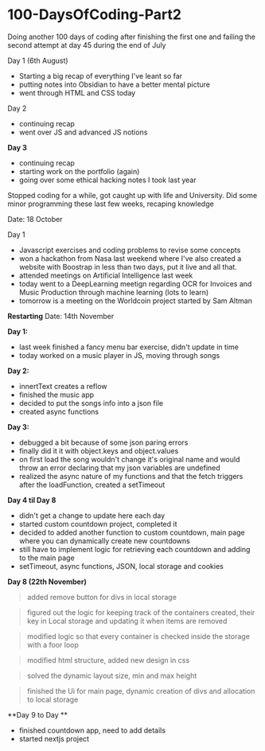 # 100-DaysOfCoding-Part2
Doing another 100 days of coding after finishing the first one and failing the second attempt at day 45 during the end of July

Day 1 (6th August)
- Starting a big recap of everything I've leant so far
- putting notes into Obsidian to have a better mental picture 
- went through HTML and CSS today

Day 2
- continuing recap
- went over JS and advanced JS notions

**Day 3**
- continuing recap
- starting work on the portfolio (again)
- going over some ethical hacking notes I took last year

Stopped coding for a while, got caught up with life and University. Did some minor programming these last few weeks, recaping knowledge

Date: 18 October

Day 1
- Javascript exercises and coding problems to revise some concepts
- won a hackathon from Nasa last weekend where I've also created a website with Boostrap in less than two days, put it live and all that.
- attended meetings on Artificial Intelligence last week
- today went to a DeepLearning meetign regarding OCR for Invoices and Music Production through machine learning (lots to learn)
- tomorrow is a meeting on the Worldcoin project started by Sam Altman

**Restarting**
Date: 14th November

**Day 1:**
- last week finished a fancy menu bar exercise, didn't update in time
- today worked on a music player in JS, moving through songs

**Day 2:** 
- innertText creates a reflow
- finished the music app
- decided to put the songs info into a json file
- created async functions

**Day 3:**
- debugged a bit because of some json paring errors
- finally did it it with object.keys and object.values
- on first load the song wouldn't change it's original name and would throw an error declaring that my json variables are undefined
- realized the async nature of my functions and that the fetch triggers after the loadFunction, created a setTimeout

**Day 4 til Day 8**
- didn't get a change to update here each day
- started custom countdown project, completed it 
- decided to added another function to custom countdown, main page where you can dynamically create new countdowns
- still have to implement logic for retrieving each countdown and adding to the main page
- setTimeout, async functions, JSON, local storage and cookies

**Day 8 (22th November)**
> added remove button for divs in local storage

> figured out the logic for keeping track of the containers created, their key in Local storage and updating it when items are removed

> modified logic so that every container is checked inside the storage with a foor loop

> modified html structure, added new design in css

> solved the dynamic layout size, min and max height

> finished the Ui for main page, dynamic creation of divs and allocation to local storage

**Day 9 to Day **
- finished countdown app, need to add details
- started nextjs project


